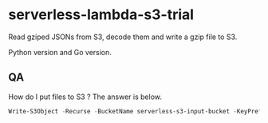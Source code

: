 # serverless-lambda-s3-trial

Read gziped JSONs from S3, decode them and write a gzip file to S3.

Python version and Go version.

## QA

How do I put files to S3 ?
The answer is below.

```powershell
Write-S3Object -Recurse -BucketName serverless-s3-input-bucket -KeyPrefix download -Folder ./
```
